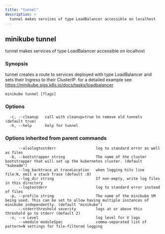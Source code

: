 ```yaml
---
title: "tunnel"
description: >
  tunnel makes services of type LoadBalancer accessible on localhost
---
```




## minikube tunnel

tunnel makes services of type LoadBalancer accessible on localhost

### Synopsis

tunnel creates a route to services deployed with type LoadBalancer and sets their Ingress to their ClusterIP. for a detailed example see https://minikube.sigs.k8s.io/docs/tasks/loadbalancer

```
minikube tunnel [flags]
```

### Options

```
  -c, --cleanup   call with cleanup=true to remove old tunnels (default true)
  -h, --help      help for tunnel
```

### Options inherited from parent commands

```
      --alsologtostderr                  log to standard error as well as files
  -b, --bootstrapper string              The name of the cluster bootstrapper that will set up the kubernetes cluster. (default "kubeadm")
      --log_backtrace_at traceLocation   when logging hits line file:N, emit a stack trace (default :0)
      --log_dir string                   If non-empty, write log files in this directory
      --logtostderr                      log to standard error instead of files
  -p, --profile string                   The name of the minikube VM being used. This can be set to allow having multiple instances of minikube independently. (default "minikube")
      --stderrthreshold severity         logs at or above this threshold go to stderr (default 2)
  -v, --v Level                          log level for V logs
      --vmodule moduleSpec               comma-separated list of pattern=N settings for file-filtered logging
```

